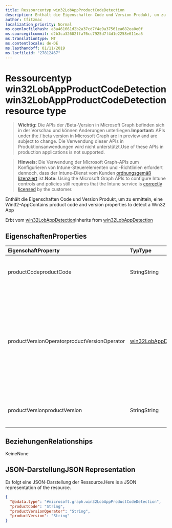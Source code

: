 ```yaml
---
title: Ressourcentyp win32LobAppProductCodeDetection
description: Enthält die Eigenschaften Code und Version Produkt, um zu ermitteln, eine Win32-App
author: tfitzmac
localization_priority: Normal
ms.openlocfilehash: a3a461661d2b2a37cd7f4e9a37561ea682ea0e0f
ms.sourcegitcommit: d2b3ca32602ffa76cc7925d7f4d1e2258e611ea5
ms.translationtype: MT
ms.contentlocale: de-DE
ms.lasthandoff: 01/11/2019
ms.locfileid: "27812467"
---
```

# <a name="win32lobappproductcodedetection-resource-type"></a><span data-ttu-id="909d4-103">Ressourcentyp win32LobAppProductCodeDetection</span><span class="sxs-lookup"><span data-stu-id="909d4-103">win32LobAppProductCodeDetection resource type</span></span>

> <span data-ttu-id="909d4-104">**Wichtig:** Die APIs der /Beta-Version in Microsoft Graph befinden sich in der Vorschau und können Änderungen unterliegen.</span><span class="sxs-lookup"><span data-stu-id="909d4-104">**Important:** APIs under the / beta version in Microsoft Graph are in preview and are subject to change.</span></span> <span data-ttu-id="909d4-105">Die Verwendung dieser APIs in Produktionsanwendungen wird nicht unterstützt.</span><span class="sxs-lookup"><span data-stu-id="909d4-105">Use of these APIs in production applications is not supported.</span></span>

> <span data-ttu-id="909d4-106">**Hinweis:** Die Verwendung der Microsoft Graph-APIs zum Konfigurieren von Intune-Steuerelementen und -Richtlinien erfordert dennoch, dass der Intune-Dienst vom Kunden [ordnungsgemäß lizenziert](https://go.microsoft.com/fwlink/?linkid=839381) ist.</span><span class="sxs-lookup"><span data-stu-id="909d4-106">**Note:** Using the Microsoft Graph APIs to configure Intune controls and policies still requires that the Intune service is [correctly licensed](https://go.microsoft.com/fwlink/?linkid=839381) by the customer.</span></span>

<span data-ttu-id="909d4-107">Enthält die Eigenschaften Code und Version Produkt, um zu ermitteln, eine Win32-App</span><span class="sxs-lookup"><span data-stu-id="909d4-107">Contains product code and version properties to detect a Win32 App</span></span>

<span data-ttu-id="909d4-108">Erbt vom [win32LobAppDetection](../resources/intune-apps-win32lobappdetection.md)</span><span class="sxs-lookup"><span data-stu-id="909d4-108">Inherits from [win32LobAppDetection](../resources/intune-apps-win32lobappdetection.md)</span></span>

## <a name="properties"></a><span data-ttu-id="909d4-109">Eigenschaften</span><span class="sxs-lookup"><span data-stu-id="909d4-109">Properties</span></span>
|<span data-ttu-id="909d4-110">Eigenschaft</span><span class="sxs-lookup"><span data-stu-id="909d4-110">Property</span></span>|<span data-ttu-id="909d4-111">Typ</span><span class="sxs-lookup"><span data-stu-id="909d4-111">Type</span></span>|<span data-ttu-id="909d4-112">Beschreibung</span><span class="sxs-lookup"><span data-stu-id="909d4-112">Description</span></span>|
|:---|:---|:---|
|<span data-ttu-id="909d4-113">productCode</span><span class="sxs-lookup"><span data-stu-id="909d4-113">productCode</span></span>|<span data-ttu-id="909d4-114">String</span><span class="sxs-lookup"><span data-stu-id="909d4-114">String</span></span>|<span data-ttu-id="909d4-115">Den Produktcode Win32 Line of Business (LoB) App.</span><span class="sxs-lookup"><span data-stu-id="909d4-115">The product code of Win32 Line of Business (LoB) app.</span></span>|
|<span data-ttu-id="909d4-116">productVersionOperator</span><span class="sxs-lookup"><span data-stu-id="909d4-116">productVersionOperator</span></span>|[<span data-ttu-id="909d4-117">win32LobAppDetectionOperator</span><span class="sxs-lookup"><span data-stu-id="909d4-117">win32LobAppDetectionOperator</span></span>](../resources/intune-apps-win32lobappdetectionoperator.md)|<span data-ttu-id="909d4-118">Der Operator zum Erkennen von Version des Produkts.</span><span class="sxs-lookup"><span data-stu-id="909d4-118">The operator to detect product version.</span></span> <span data-ttu-id="909d4-119">Mögliche Werte sind: `notConfigured`, `equal`, `notEqual`, `greaterThan`, `greaterThanOrEqual`, `lessThan` und `lessThanOrEqual`.</span><span class="sxs-lookup"><span data-stu-id="909d4-119">Possible values are: `notConfigured`, `equal`, `notEqual`, `greaterThan`, `greaterThanOrEqual`, `lessThan`, `lessThanOrEqual`.</span></span>|
|<span data-ttu-id="909d4-120">productVersion</span><span class="sxs-lookup"><span data-stu-id="909d4-120">productVersion</span></span>|<span data-ttu-id="909d4-121">String</span><span class="sxs-lookup"><span data-stu-id="909d4-121">String</span></span>|<span data-ttu-id="909d4-122">Die Produktversion von Win32 Line of Business (LoB) app.</span><span class="sxs-lookup"><span data-stu-id="909d4-122">The product version of Win32 Line of Business (LoB) app.</span></span>|

## <a name="relationships"></a><span data-ttu-id="909d4-123">Beziehungen</span><span class="sxs-lookup"><span data-stu-id="909d4-123">Relationships</span></span>
<span data-ttu-id="909d4-124">Keine</span><span class="sxs-lookup"><span data-stu-id="909d4-124">None</span></span>
## <a name="json-representation"></a><span data-ttu-id="909d4-125">JSON-Darstellung</span><span class="sxs-lookup"><span data-stu-id="909d4-125">JSON Representation</span></span>
<span data-ttu-id="909d4-126">Es folgt eine JSON-Darstellung der Ressource.</span><span class="sxs-lookup"><span data-stu-id="909d4-126">Here is a JSON representation of the resource.</span></span>
<!-- {
  "blockType": "resource",
  "@odata.type": "microsoft.graph.win32LobAppProductCodeDetection"
}
-->
``` json
{
  "@odata.type": "#microsoft.graph.win32LobAppProductCodeDetection",
  "productCode": "String",
  "productVersionOperator": "String",
  "productVersion": "String"
}
```





